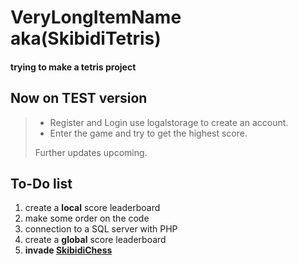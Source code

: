 
# VeryLongItemName aka(SkibidiTetris)

#### trying to make a tetris project

## Now on **TEST** version
>
> - Register and Login use logalstorage to create an account.
> - Enter the game and try to get the highest score.
>
>  Further updates upcoming.

## To-Do list

1. create a **local** score leaderboard
2. make some order on the code
3. connection to a SQL server with PHP
4. create a **global** score leaderboard
5. **invade [SkibidiChess](https://github.com/bacchettino12345/SkibidiChess)**
